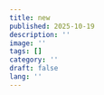```yaml
---
title: new
published: 2025-10-19
description: ''
image: ''
tags: []
category: ''
draft: false 
lang: ''
---
```

